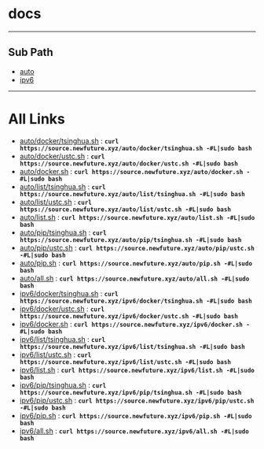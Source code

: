 
# docs
---

## Sub Path

* [auto](auto/)
* [ipv6](ipv6/)

---

# All Links

* [auto/docker/tsinghua.sh](auto/docker/tsinghua.sh) : **`curl https://source.newfuture.xyz/auto/docker/tsinghua.sh -#L|sudo bash`** 
* [auto/docker/ustc.sh](auto/docker/ustc.sh) : **`curl https://source.newfuture.xyz/auto/docker/ustc.sh -#L|sudo bash`** 
* [auto/docker.sh](auto/docker.sh) : **`curl https://source.newfuture.xyz/auto/docker.sh -#L|sudo bash`** 
* [auto/list/tsinghua.sh](auto/list/tsinghua.sh) : **`curl https://source.newfuture.xyz/auto/list/tsinghua.sh -#L|sudo bash`** 
* [auto/list/ustc.sh](auto/list/ustc.sh) : **`curl https://source.newfuture.xyz/auto/list/ustc.sh -#L|sudo bash`** 
* [auto/list.sh](auto/list.sh) : **`curl https://source.newfuture.xyz/auto/list.sh -#L|sudo bash`** 
* [auto/pip/tsinghua.sh](auto/pip/tsinghua.sh) : **`curl https://source.newfuture.xyz/auto/pip/tsinghua.sh -#L|sudo bash`** 
* [auto/pip/ustc.sh](auto/pip/ustc.sh) : **`curl https://source.newfuture.xyz/auto/pip/ustc.sh -#L|sudo bash`** 
* [auto/pip.sh](auto/pip.sh) : **`curl https://source.newfuture.xyz/auto/pip.sh -#L|sudo bash`** 
* [auto/all.sh](auto/all.sh) : **`curl https://source.newfuture.xyz/auto/all.sh -#L|sudo bash`** 
* [ipv6/docker/tsinghua.sh](ipv6/docker/tsinghua.sh) : **`curl https://source.newfuture.xyz/ipv6/docker/tsinghua.sh -#L|sudo bash`** 
* [ipv6/docker/ustc.sh](ipv6/docker/ustc.sh) : **`curl https://source.newfuture.xyz/ipv6/docker/ustc.sh -#L|sudo bash`** 
* [ipv6/docker.sh](ipv6/docker.sh) : **`curl https://source.newfuture.xyz/ipv6/docker.sh -#L|sudo bash`** 
* [ipv6/list/tsinghua.sh](ipv6/list/tsinghua.sh) : **`curl https://source.newfuture.xyz/ipv6/list/tsinghua.sh -#L|sudo bash`** 
* [ipv6/list/ustc.sh](ipv6/list/ustc.sh) : **`curl https://source.newfuture.xyz/ipv6/list/ustc.sh -#L|sudo bash`** 
* [ipv6/list.sh](ipv6/list.sh) : **`curl https://source.newfuture.xyz/ipv6/list.sh -#L|sudo bash`** 
* [ipv6/pip/tsinghua.sh](ipv6/pip/tsinghua.sh) : **`curl https://source.newfuture.xyz/ipv6/pip/tsinghua.sh -#L|sudo bash`** 
* [ipv6/pip/ustc.sh](ipv6/pip/ustc.sh) : **`curl https://source.newfuture.xyz/ipv6/pip/ustc.sh -#L|sudo bash`** 
* [ipv6/pip.sh](ipv6/pip.sh) : **`curl https://source.newfuture.xyz/ipv6/pip.sh -#L|sudo bash`** 
* [ipv6/all.sh](ipv6/all.sh) : **`curl https://source.newfuture.xyz/ipv6/all.sh -#L|sudo bash`** 
